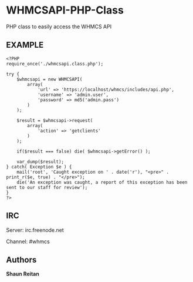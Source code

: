 WHMCSAPI-PHP-Class
==================

PHP class to easily access the WHMCS API


EXAMPLE
-----------

```
<?PHP
require_once('./whmcsapi.class.php');

try {
	$whmcsapi = new WHMCSAPI(
		array(
			'url' => 'https://localhost/whmcs/includes/api.php',
			'username' => 'admin.user',
			'password' => md5('admin.pass')
		)
	);

	$result = $whmcsapi->request(
		array(
			'action' => 'getclients'
		)
	);

	if($result === false) die( $whmcsapi->getError() );

	var_dump($result);
} catch( Exception $e ) {
	mail('root', 'Caught exception on ' . date('r'), "<pre>" . print_r($e, true) . "</pre>");
	die('An exception was caught, a report of this exception has been sent to our staff for review');
}
?>
```


IRC
-----------

Server: irc.freenode.net

Channel: #whmcs


Authors
-------

**Shaun Reitan**
